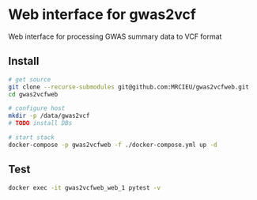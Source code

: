 # Web interface for gwas2vcf

Web interface for processing GWAS summary data to VCF format

## Install

```sh
# get source
git clone --recurse-submodules git@github.com:MRCIEU/gwas2vcfweb.git
cd gwas2vcfweb

# configure host
mkdir -p /data/gwas2vcf
# TODO install DBs

# start stack
docker-compose -p gwas2vcfweb -f ./docker-compose.yml up -d
```

## Test

```sh
docker exec -it gwas2vcfweb_web_1 pytest -v
```